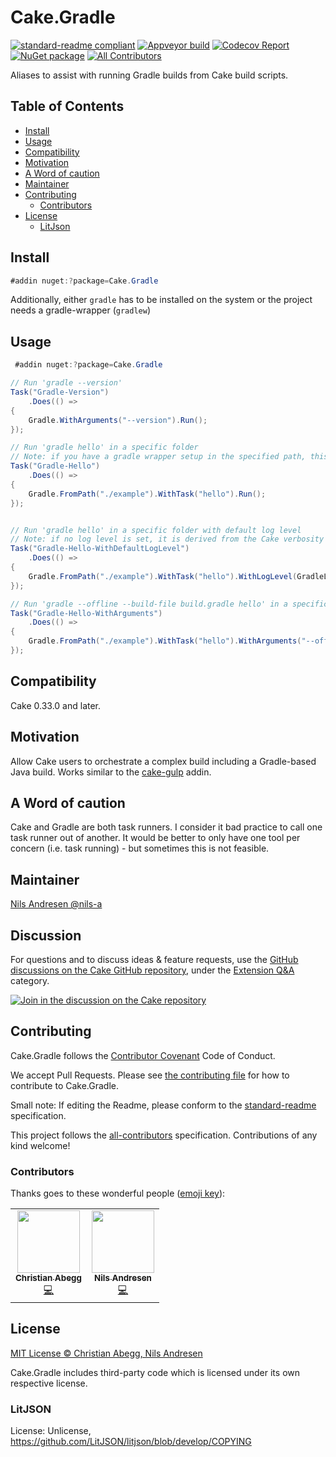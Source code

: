 # Cake.Gradle

[![standard-readme compliant][]][standard-readme]
[![Appveyor build][appveyorimage]][appveyor]
[![Codecov Report][codecovimage]][codecov]
[![NuGet package][nugetimage]][nuget]
[![All Contributors][all-contributors-badge]](#contributors)

Aliases to assist with running Gradle builds from Cake build scripts.

## Table of Contents

- [Install](#install)
- [Usage](#usage)
- [Compatibility](#compatibility)
- [Motivation](#motivation)
- [A Word of caution](#a-word-of-caution)
- [Maintainer](#maintainer)
- [Contributing](#contributing)
  - [Contributors](#contributors)
- [License](#license)
  - [LitJson](#litjson)

## Install

```cs
#addin nuget:?package=Cake.Gradle
```

Additionally, either `gradle` has to be installed on the system or the project needs a gradle-wrapper (`gradlew`)

## Usage

```cs
 #addin nuget:?package=Cake.Gradle

// Run 'gradle --version'
Task("Gradle-Version")
    .Does(() =>
{
    Gradle.WithArguments("--version").Run();
});

// Run 'gradle hello' in a specific folder
// Note: if you have a gradle wrapper setup in the specified path, this one will be used
Task("Gradle-Hello")
    .Does(() =>
{
    Gradle.FromPath("./example").WithTask("hello").Run();
});


// Run 'gradle hello' in a specific folder with default log level
// Note: if no log level is set, it is derived from the Cake verbosity (which is set to 'verbose' in build.ps1)
Task("Gradle-Hello-WithDefaultLogLevel")
    .Does(() =>
{
    Gradle.FromPath("./example").WithTask("hello").WithLogLevel(GradleLogLevel.Default).Run(); 
});

// Run 'gradle --offline --build-file build.gradle hello' in a specific folder
Task("Gradle-Hello-WithArguments")
    .Does(() =>
{
    Gradle.FromPath("./example").WithTask("hello").WithArguments("--offline --build-file build.gradle").Run();
});

```

## Compatibility

Cake 0.33.0 and later.

## Motivation

Allow Cake users to orchestrate a complex build including a Gradle-based Java build.
Works similar to the [cake-gulp](https://github.com/Philo/cake-gulp) addin.

## A Word of caution

Cake and Gradle are both task runners. I consider it bad practice to call one task runner out of another. 
It would be better to only have one tool per concern (i.e. task running) - but sometimes this is not feasible.

## Maintainer

[Nils Andresen @nils-a][maintainer]

## Discussion

For questions and to discuss ideas & feature requests, use the [GitHub discussions on the Cake GitHub repository](https://github.com/cake-build/cake/discussions), under the [Extension Q&A](https://github.com/cake-build/cake/discussions/categories/extension-q-a) category.

[![Join in the discussion on the Cake repository](https://img.shields.io/badge/GitHub-Discussions-green?logo=github)](https://github.com/cake-build/cake/discussions)

## Contributing

Cake.Gradle follows the [Contributor Covenant][contrib-covenant] Code of Conduct.

We accept Pull Requests.
Please see [the contributing file][contributing] for how to contribute to Cake.Gradle.

Small note: If editing the Readme, please conform to the [standard-readme][] specification.

This project follows the [all-contributors][] specification. Contributions of any kind welcome!

### Contributors

Thanks goes to these wonderful people ([emoji key][emoji-key]):

<!-- ALL-CONTRIBUTORS-LIST:START - Do not remove or modify this section -->
<!-- prettier-ignore-start -->
<!-- markdownlint-disable -->
<table>
  <tr>
    <td align="center"><a href="https://github.com/abeggchr"><img src="https://avatars1.githubusercontent.com/u/1616011?v=4?s=100" width="100px;" alt=""/><br /><sub><b>Christian Abegg</b></sub></a><br /><a href="https://github.com/cake-contrib/cake.gradle/commits?author=abeggchr" title="Code">💻</a></td>
    <td align="center"><a href="https://github.com/nils-a"><img src="https://avatars3.githubusercontent.com/u/349188?v=4?s=100" width="100px;" alt=""/><br /><sub><b>Nils Andresen</b></sub></a><br /><a href="https://github.com/cake-contrib/cake.gradle/commits?author=nils-a" title="Code">💻</a></td>
  </tr>
</table>

<!-- markdownlint-restore -->
<!-- prettier-ignore-end -->

<!-- ALL-CONTRIBUTORS-LIST:END -->

## License

[MIT License © Christian Abegg, Nils Andresen][license]

Cake.Gradle includes third-party code which is licensed under its own respective license.

### LitJSON

License: Unlicense, https://github.com/LitJSON/litjson/blob/develop/COPYING

[all-contributors]: https://github.com/all-contributors/all-contributors
[all-contributors-badge]: https://img.shields.io/github/all-contributors/cake-contrib/cake.gradle.svg?color=orange&style=flat-square
[appveyor]: https://ci.appveyor.com/project/cakecontrib/cake-gradle
[appveyorimage]: https://img.shields.io/appveyor/ci/cakecontrib/cake-gradle.svg?logo=appveyor&style=flat-square
[codecov]: https://codecov.io/gh/cake-contrib/cake.gradle
[codecovimage]: https://img.shields.io/codecov/c/github/cake-contrib/cake.gradle.svg?logo=codecov&style=flat-square
[contrib-covenant]: https://www.contributor-covenant.org/version/1/4/code-of-conduct
[contributing]: CONTRIBUTING.md
[emoji-key]: https://allcontributors.org/docs/en/emoji-key
[maintainer]: https://github.com/nils-a
[nuget]: https://nuget.org/packages/Cake.Gradle
[nugetimage]: https://img.shields.io/nuget/v/Cake.Gradle.svg?logo=nuget&style=flat-square
[license]: LICENSE.txt
[standard-readme]: https://github.com/RichardLitt/standard-readme
[standard-readme compliant]: https://img.shields.io/badge/readme%20style-standard-brightgreen.svg?style=flat-square
